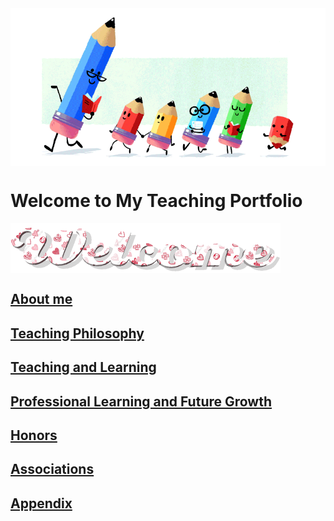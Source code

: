 <img src="teacher-gif.gif" align="center"/>

# Welcome to My Teaching Portfolio

<img src="welcome-19.gif" align="center"/>

## [About me](./About.md)

## [Teaching Philosophy](./philosophyb.md)

## [Teaching and Learning](./teachingandlearning1.md)

## [Professional Learning and Future Growth](./professional.md)
  
## [Honors](./honors.md)
  
## [Associations](./associations.md)

## [Appendix](./appendix.md)


